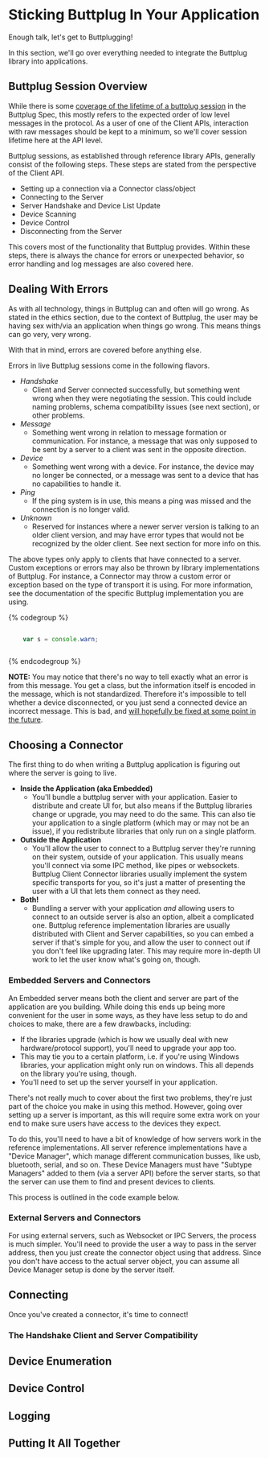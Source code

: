 # Sticking Buttplug In Your Application

Enough talk, let's get to Buttplugging!

In this section, we'll go over everything needed to integrate the Buttplug library into applications. 

## Buttplug Session Overview

While there is some [coverage of the lifetime of a buttplug session](https://buttplug-spec.docs.buttplug.io/architecture.html#Example_lifecycle) in the Buttplug Spec, this mostly refers to the expected order of low level messages in the protocol. As a user of one of the Client APIs, interaction with raw messages should be kept to a minimum, so we'll cover session lifetime here at the API level.

Buttplug sessions, as established through reference library APIs, generally consist of the following steps. These steps are stated from the perspective of the Client API.

- Setting up a connection via a Connector class/object
- Connecting to the Server
- Server Handshake and Device List Update
- Device Scanning
- Device Control
- Disconnecting from the Server

This covers most of the functionality that Buttplug provides. Within these steps, there is always the chance for errors or unexpected behavior, so error handling and log messages are also covered here.

## Dealing With Errors

As with all technology, things in Buttplug can and often will go wrong. As stated in the ethics section, due to the context of Buttplug, the user may be having sex with/via an application when things go wrong. This means things can go very, very wrong. 

With that in mind, errors are covered before anything else.

Errors in live Buttplug sessions come in the following flavors.

* *Handshake*
    * Client and Server connected successfully, but something went wrong when they were negotiating the session. This could include naming problems, schema compatibility issues (see next section), or other problems.
* *Message*
    * Something went wrong in relation to message formation or communication. For instance, a message that was only supposed to be sent by a server to a client was sent in the opposite direction.
* *Device*
    * Something went wrong with a device. For instance, the device may no longer be connected, or a message was sent to a device that has no capabilities to handle it.
* *Ping*
    * If the ping system is in use, this means a ping was missed and the connection is no longer valid.
* *Unknown*
    * Reserved for instances where a newer server version is talking to an older client version, and may have error types that would not be recognized by the older client. See next section for more info on this.

The above types only apply to clients that have connected to a server. Custom exceptions or errors may also be thrown by library implementations of Buttplug. For instance, a Connector may throw a custom error or exception based on the type of transport it is using. For more information, see the documentation of the specific Buttplug implementation you are using. 

{% codegroup %}
```csharp::C#::./examples/csharp/ExceptionExample/Program.cs
```
```js
    var s = console.warn;
```
```twine
```
{% endcodegroup %}

**NOTE:** You may notice that there's no way to tell exactly what an error is from this message. You get a class, but the information itself is encoded in the message, which is not standardized. Therefore it's impossible to tell whether a device disconnected, or you just send a connected device an incorrect message. This is bad, and [will hopefully be fixed at some point in the future](https://github.com/buttplugio/buttplug/issues/70).

## Choosing a Connector

The first thing to do when writing a Buttplug application is figuring out where the server is going to live.

- **Inside the Application (aka Embedded)**
  - You'll bundle a buttplug server with your application. Easier to distribute and create UI for, but also means if the Buttplug libraries change or upgrade, you may need to do the same. This can also tie your application to a single platform (which may or may not be an issue), if you redistribute libraries that only run on a single platform.
- **Outside the Application**
  - You'll allow the user to connect to a Buttplug server they're running on their system, outside of your application. This usually means you'll connect via some IPC method, like pipes or websockets. Buttplug Client Connector libraries usually implement the system specific transports for you, so it's just a matter of presenting the user with a UI that lets them connect as they need.
- **Both!**
  - Bundling a server with your application *and* allowing users to connect to an outside server is also an option, albeit a complicated one. Buttplug reference implementation libraries are usually distributed with Client and Server capabilities, so you can embed a server if that's simple for you, and allow the user to connect out if you don't feel like upgrading later. This may require more in-depth UI work to let the user know what's going on, though.

### Embedded Servers and Connectors

An Embedded server means both the client and server are part of the application are you building. While doing this ends up being more convenient for the user in some ways, as they have less setup to do and choices to make, there are a few drawbacks, including:

- If the libraries upgrade (which is how we usually deal with new hardware/protocol support), you'll need to upgrade your app too.
- This may tie you to a certain platform, i.e. if you're using Windows libraries, your application might only run on windows. This all depends on the library you're using, though.
- You'll need to set up the server yourself in your application.

There's not really much to cover about the first two problems, they're just part of the choice you make in using this method. However, going over setting up a server is important, as this will require some extra work on your end to make sure users have access to the devices they expect.

To do this, you'll need to have a bit of knowledge of how servers work in the reference implementations. All server reference implementations have a "Device Manager", which manage different communication busses, like usb, bluetooth, serial, and so on. These Device Managers must have "Subtype Managers" added to them (via a server API) before the server starts, so that the server can use them to find and present devices to clients.

This process is outlined in the code example below.

### External Servers and Connectors

For using external servers, such as Websocket or IPC Servers, the process is much simpler. You'll need to provide the user a way to pass in the server address, then you just create the connector object using that address. Since you don't have access to the actual server object, you can assume all Device Manager setup is done by the server itself.


## Connecting

Once you've created a connector, it's time to connect!

### The Handshake Client and Server Compatibility

## Device Enumeration

## Device Control

## Logging

## Putting It All Together
